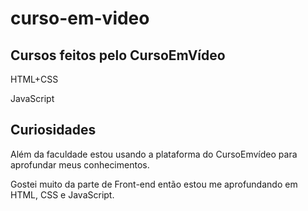 # curso-em-video
<h2>Cursos feitos pelo CursoEmVídeo</h2>
<p>HTML+CSS</p>
<P>JavaScript</P>

<h2>Curiosidades</h2>
<p>Além da faculdade estou usando a plataforma do CursoEmvídeo para aprofundar meus conhecimentos.</p>
<p>Gostei muito da parte de Front-end então estou me aprofundando em HTML, CSS e JavaScript.</p>

